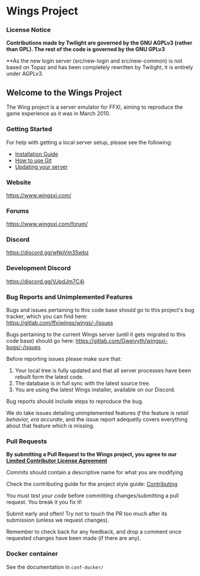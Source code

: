 # Wings Project

### License Notice
**Contributions made by Twilight are governed by the GNU AGPLv3 (rather than GPL). The rest of the code is governed by the GNU GPLv3**

**As the new login server (src/new-login and src/new-common) is not based on Topaz and has been completely rewritten by Twilight, it is entirely under AGPLv3.

## Welcome to the Wings Project
The Wing project is a server emulator for FFXI, aiming to reproduce the game experience as it was in March 2010.

### Getting Started
For help with getting a local server setup, please see the following:
- [Installation Guide](https://gitlab.com/ffxiwings/wings/-/wikis/Server-Installation-Guide)
- [How to use Git](https://gitlab.com/ffxiwings/wings/-/wikis/How-To-Work-With-Git)
- [Updating your server](https://gitlab.com/ffxiwings/wings/-/wikis/Updating-Your-Server)

### Website
https://www.wingsxi.com/

### Forums
https://www.wingsxi.com/forum/

### Discord
https://discord.gg/wNpVm35wbz

### Development Discord
https://discord.gg/VJpdJm7C4j

### Bug Reports and Unimplemented Features
Bugs and issues pertaining to this code base should go to this project's bug tracker, which you can find here: https://gitlab.com/ffxiwings/wings/-/issues

Bugs pertaining to the current Wings server (until it gets migrated to this code base) should go here: https://gitlab.com/Gweivyth/wingsxi-bugs/-/issues

Before reporting issues please make sure that:
1. Your local tree is fully updated and that all server processes have been rebuilt form the latest code.
2. The database is in full sync with the latest source tree.
3. You are using the latest Wings installer, available on our Discord.

Bug reports should include steps to reproduce the bug.

We do take issues detailing unimplemented features _if_ the feature is _retail behavior, era accurate_, and the issue report adequetly covers everything about that feature which is missing.

### Pull Requests
**By submitting a Pull Request to the Wings project, you agree to our [Limited Contributor License Agreement](CONTRIBUTOR_AGREEMENT.md)**

Commits should contain a descriptive name for what you are modifying

Check the contributing guide for the project style guide: [Contributing](CONTRIBUTING.md)

You must *test your code* before committing changes/submitting a pull request. You break it you fix it!

Submit early and often! Try not to touch the PR too much after its submission (unless we request changes).

Remember to check back for any feedback, and drop a comment once requested changes have been made (if there are any).

### Docker container

See the documentation in `conf-docker/`
